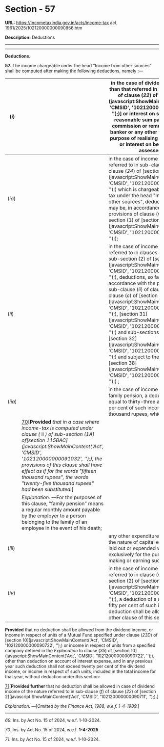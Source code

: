 # Section - 57

**URL:** https://incometaxindia.gov.in/acts/income-tax act, 1961/2025/102120000000090856.htm

**Description:** Deductions

---

****

**Deductions.**

**57.** The income chargeable under the head "Income from other sources" shall be computed after making the following deductions, namely :—

(_i_) |  |  in the case of dividends, [69](javascript:ShowFootnote\('fn69'\);)[other than that referred in sub-clause (_f_) of clause (_22_) of [section 2](javascript:ShowMainContent\('Act', 'CMSID', '102120000000090711', ''\);)] or interest on securities, any reasonable sum paid by way of commission or remuneration to a banker or any other person for the purpose of realising such dividend or interest on behalf of the assessee ;  
---|---|---  
(_ia_) |  |  in the case of income of the nature referred to in sub-clause (_x_) of clause (_24_) of [section 2](javascript:ShowMainContent\('Act', 'CMSID', '102120000000090711', ''\);) which is chargeable to income-tax under the head "Income from other sources", deductions, so far as may be, in accordance with the provisions of clause (_va_) of sub-section (1) of [section 36](javascript:ShowMainContent\('Act', 'CMSID', '102120000000090785', ''\););  
(_ii_) |  |  in the case of income of the nature referred to in clauses (_ii_) and (_iii_) of sub-section (2) of [section 56](javascript:ShowMainContent\('Act', 'CMSID', '102120000000090855', ''\);), deductions, so far as may be, in accordance with the provisions of sub-clause (_ii_) of clause (_a_) and clause (_c_) of [section 30](javascript:ShowMainContent\('Act', 'CMSID', '102120000000090752', ''\);), [section 31](javascript:ShowMainContent\('Act', 'CMSID', '102120000000090753', ''\);) and sub-sections (1) and (2) of [section 32](javascript:ShowMainContent\('Act', 'CMSID', '102120000000090754', ''\);) and subject to the provisions of [section 38](javascript:ShowMainContent\('Act', 'CMSID', '102120000000090787', ''\);) ;  
(_iia_) |  |  in the case of income in the nature of family pension, a deduction of a sum equal to thirty-three and one-third per cent of such income or fifteen thousand rupees, whichever is less:  
|  | [70](javascript:ShowFootnote\('fn70'\);)[**Provided** _that in a case where income-tax is computed under clause (_ ii _) of sub-section (1A) of[section 115BAC](javascript:ShowMainContent\('Act', 'CMSID', '102120000000091032', ''\);), the provisions of this clause shall have effect as if for the words "fifteen thousand rupees", the words "twenty-five thousand rupees" had been substituted._]  
|  |  _Explanation._ —For the purposes of this clause, "family pension" means a regular monthly amount payable by the employer to a person belonging to the family of an employee in the event of his death;  
(_iii_) |  |  any other expenditure (not being in the nature of capital expenditure) laid out or expended wholly and exclusively for the purpose of making or earning such income;  
(_iv_) |  |  in the case of income of the nature referred to in clause (_viii_) of sub-section (2) of [section 56](javascript:ShowMainContent\('Act', 'CMSID', '102120000000090855', ''\);), a deduction of a sum equal to fifty per cent of such income and no deduction shall be allowed under any other clause of this section:  
  
**Provided** that no deduction shall be allowed from the dividend income, or income in respect of units of a Mutual Fund specified under clause (_23D_) of [section 10](javascript:ShowMainContent\('Act', 'CMSID', '102120000000090722', ''\);) or income in respect of units from a specified company defined in the _Explanation_ to clause (_35_) of [section 10](javascript:ShowMainContent\('Act', 'CMSID', '102120000000090722', ''\);), other than deduction on account of interest expense, and in any previous year such deduction shall not exceed twenty per cent of the dividend income, or income in respect of such units, included in the total income for that year, without deduction under this section:

[71](javascript:ShowFootnote\('fn71'\);)[**Provided further** that no deduction shall be allowed in case of dividend income of the nature referred to in sub-clause (_f_) of clause (_22_) of [section 2](javascript:ShowMainContent\('Act', 'CMSID', '102120000000090711', ''\);).]

_Explanation._ —[_Omitted by the Finance Act, 1988, w.e.f. 1-4-1989._]

* * *

_69._ Ins. by Act No. 15 of 2024, w.e.f. 1-10-2024.

_70._ Ins. by Act No. 15 of 2024, w.e.f. **1-4-2025**.

_71._ Ins. by Act No. 15 of 2024, w.e.f. 1-10-2024.